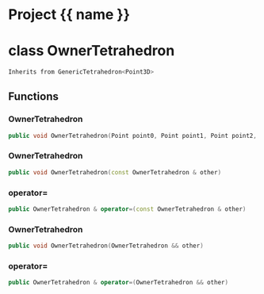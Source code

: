 <script setup>
import {useRoute} from 'vitepress'
const {path} = useRoute()
const tokens = path.split('/')
const words = tokens[2].split('-');
for (let i = 0; i < words.length; i++) {
    words[i] = words[i].charAt(0).toUpperCase() + words[i].slice(1);
    words[i] = words[i].replace('geode', 'Geode')
}
const name = words.join('-');
</script>
# Project {{ name }}

# class OwnerTetrahedron


```cpp
Inherits from GenericTetrahedron<Point3D>
```



## Functions

### OwnerTetrahedron

```cpp
public void OwnerTetrahedron(Point point0, Point point1, Point point2, Point point3)
```


### OwnerTetrahedron

```cpp
public void OwnerTetrahedron(const OwnerTetrahedron & other)
```


### operator=

```cpp
public OwnerTetrahedron & operator=(const OwnerTetrahedron & other)
```


### OwnerTetrahedron

```cpp
public void OwnerTetrahedron(OwnerTetrahedron && other)
```


### operator=

```cpp
public OwnerTetrahedron & operator=(OwnerTetrahedron && other)
```




